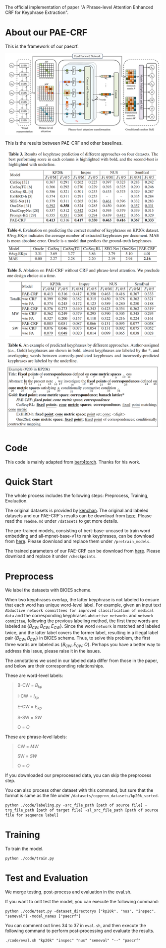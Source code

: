 The official implementation of paper "A Phrase-level Attention Enhanced CRF for Keyphrase Extraction".

# About our PAE-CRF
This is the framework of our paecrf. 

![framework of paecrf](./pic/framework.png)

This is the results between PAE-CRF and other baselines.

![main result](./pic/result1.png)
![number](./pic/result2.png)
![ablated result](./pic/result3.png)
![example](./pic/result4.png)

# Code
This code is mainly adapted from [bert4torch](https://github.com/Tongjilibo/bert4torch). Thanks for his work.

# Quick Start
The whole process includes the following steps: Preprocess, Training, Evaluation.

The original datasets is provided by [kenchan](https://github.com/kenchan0226/keyphrase-generation-rl).
The original and labeled datasets and our PAE-CRF's results can be download from [here](https://drive.google.com/file/d/1g6Rkyk0Jbcd0Vv2kJwqU5PaiP-VP_str/view?usp=sharing).
Please read the `readme.md` under `/datasets` to get more details.

The pre-trained models, consisting of bert-base-uncased to train word embedding and all-mpnet-base-v1 to rank keyphrases, can be download from [here](https://drive.google.com/file/d/1Rwb3y0sniiahZ6Sb8ZhlFWMQnuMWwbiq/view?usp=sharing).
Please download and replace them under `/pretrain_models`.

The trained parameters of our PAE-CRF can be download from [here](https://drive.google.com/file/d/1aUglIQRaaFXk-9JKE0RTpEeEmMDVAKc2/view?usp=sharing).
Please download and replace it under `/checkpoints`.

# Preprocess
We label the datasets with BIOES scheme.

When two keyphrases overlap, the latter keyphrase is not labeled to ensure that each word has unique word-level label.
For example, given an input text `Abductive network committees for improved classification of medical data` and the corresponding keyphrases `abductive networks` and `network committee`, following the previous labeling method, the first three words are labeled as $\{B_{CW}, B_{CW}, E_{CW}\}$. 
Since the word `network` is matched and labeled twice, and the latter label covers the former label, resulting in a illegal label pair $\{B_{CW}, B_{CW}\}$ in BIOES scheme. 
Thus, to solve this problem, the first three words are labeled as $\{B_{CW}, E_{CW}, O\}$.
Perhaps you have a better way to address this issue, please raise it in the issues.

The annotations we used in our labeled data differ from those in the paper, and below are their corresponding relationships.

These are word-level labels:
> B-CW = $B_{kp}$
>
> I-CW = $I_{kp}$
> 
> E-CW = $E_{kp}$
> 
> S-SW = $SW$
> 
> O = $O$

These are phrase-level labels:
> CW = $MW$
>
> SW = $SW$
>
> O = $O$

If you downloaded our preprocessed data, you can skip the preprocess step.

You can also process other dataset with this command, but sure that the format is same as the file under `/datasets/copyrnn_datasets/kp20k_sorted`.

	python ./code/labeling.py -src_file_path [path of source file] -trg_file_path [path of target file] -sl_src_file_path [path of source file for sequence label]

# Training
To train the model.

	python ./code/train.py

# Test and Evaluation
We merge testing, post-process and evaluation in the eval.sh.

If you want to onlt test the model, you can execute the following command:

	python ./code/test.py -dataset_directorys ["kp20k", "nus", "inspec", "semeval"] -model_names ["paecrf"]

You can comment out lines 34 to 37 in `eval.sh`, and then execute the following command to perform post-processing and evaluate the results.

	./code/eval.sh "kp20k" "inspec" "nus" "semeval" "--" "paecrf" 









